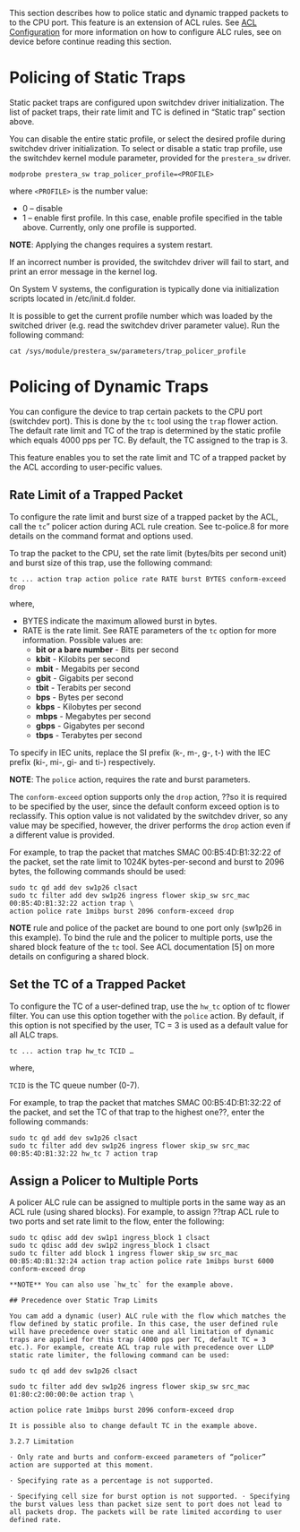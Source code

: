 This section describes how to police static and dynamic trapped packets to to the CPU port. This feature is an extension of ACL rules. See [ACL Configuration](acl-configuration) for more information on how to configure ALC rules, see  on device before continue reading this section.

# Policing of Static Traps

Static packet traps are configured upon switchdev driver initialization. The list of packet traps, their rate limit and TC is defined in “Static trap” section above.

You can disable the entire static profile, or select the desired profile during switchdev driver initialization. To select or disable a static trap profile, use the switchdev kernel module parameter, provided for  the `prestera_sw` driver.
```
modprobe prestera_sw trap_policer_profile=<PROFILE>
```
where `<PROFILE>` is the number value:
* 0 – disable
* 1 – enable first profile. In this case, enable profile specified in the table above. Currently, only one profile is supported.

**NOTE**: Applying the changes requires a system restart.

If an incorrect number is provided, the switchdev driver will fail to start, and print an error message in the kernel log.

On System V systems, the configuration is typically done via initialization scripts located in /etc/init.d folder.

It is possible to get the current profile number which was loaded by the switched driver (e.g. read the switchdev driver parameter value). Run the following command:
```
cat /sys/module/prestera_sw/parameters/trap_policer_profile
```
# Policing of Dynamic Traps
You can configure the device to trap certain packets to the CPU port (switchdev port). This is done by the `tc` tool using the `trap` flower action. The default rate limit and TC of the trap is determined by the static profile which equals 4000 pps per TC. By default, the TC assigned to the trap is 3.

This feature enables you to set the rate limit and TC of a trapped packet by the ACL according to user-pecific values.

## Rate Limit of a Trapped Packet
To configure the rate limit and burst size of a trapped packet by the ACL, call the `tc`” policer action  during ACL rule creation. See tc-police.8 for more details on the command format and options used.

To trap the packet to the CPU, set the rate limit (bytes/bits per second unit) and burst size of this trap, use the following command:
```
tc ... action trap action police rate RATE burst BYTES conform-exceed drop
```
where,
* BYTES indicate the maximum allowed burst in bytes.
* RATE is the rate limit. See RATE parameters of the `tc` option for more information. Possible values are:
  * **bit or a bare number** - Bits per second
  * **kbit** - Kilobits per second
  * **mbit** - Megabits per second
  * **gbit** - Gigabits per second
  * **tbit** - Terabits per second
  * **bps** - Bytes per second
  * **kbps** - Kilobytes per second
  * **mbps** - Megabytes per second
  * **gbps** - Gigabytes per second
  * **tbps** - Terabytes per second

To specify in IEC units, replace the SI prefix (k-, m-, g-, t-) with the IEC prefix (ki-, mi-, gi- and ti-) respectively.

**NOTE**: The `police` action, requires the rate and burst parameters.

The `conform-exceed` option supports only the `drop` action, ??so it is required to be specified by the user, since the default conform exceed option is to reclassify. This option value is not validated by the switchdev driver, so any value may be specified, however, the driver performs the `drop` action even if a different value is provided.

For example, to trap the packet that matches SMAC 00:B5:4D:B1:32:22 of the packet, set the rate limit to 1024K bytes-per-second and burst to 2096 bytes, the following commands should be used:
```
sudo tc qd add dev sw1p26 clsact
sudo tc filter add dev sw1p26 ingress flower skip_sw src_mac 00:B5:4D:B1:32:22 action trap \
action police rate 1mibps burst 2096 conform-exceed drop
```
**NOTE** rule and police of the packet are bound to one port only (sw1p26 in this example). To bind the rule and the policer to multiple ports, use the shared block feature of the `tc` tool. See ACL documentation [5] on more details on configuring a shared block.

## Set the TC of a Trapped Packet

To configure the TC of a user-defined trap, use the `hw_tc` option of tc flower filter. You can use this option together with the `police` action. By default, if this option is not specified by the user, TC = 3 is used as a default value for all ALC traps.
```
tc ... action trap hw_tc TCID …
```
where,

`TCID` is the TC queue number (0-7).

For example, to trap the packet that matches SMAC 00:B5:4D:B1:32:22 of the packet, and set the TC of that trap to the highest one??, enter the following commands:
```
sudo tc qd add dev sw1p26 clsact
sudo tc filter add dev sw1p26 ingress flower skip_sw src_mac 00:B5:4D:B1:32:22 hw_tc 7 action trap
```
## Assign a Policer to Multiple Ports

A policer ALC rule can be assigned to multiple ports in the same way as an ACL rule (using shared blocks). For example, to assign ??trap ACL rule to two ports and set rate limit to the flow, enter the following:
```
sudo tc qdisc add dev sw1p1 ingress_block 1 clsact
sudo tc qdisc add dev sw1p2 ingress_block 1 clsact
sudo tc filter add block 1 ingress flower skip_sw src_mac 00:B5:4D:B1:32:24 action trap action police rate 1mibps burst 6000 conform-exceed drop

**NOTE** You can also use `hw_tc` for the example above.

## Precedence over Static Trap Limits

You cam add a dynamic (user) ALC rule with the flow which matches the flow defined by static profile. In this case, the user defined rule will have precedence over static one and all limitation of dynamic traps are applied for this trap (4000 pps per TC, default TC = 3 etc.). For example, create ACL trap rule with precedence over LLDP static rate limiter, the following command can be used:

sudo tc qd add dev sw1p26 clsact

sudo tc filter add dev sw1p26 ingress flower skip_sw src_mac 01:80:c2:00:00:0e action trap \

action police rate 1mibps burst 2096 conform-exceed drop

It is possible also to change default TC in the example above.

3.2.7 Limitation

· Only rate and burts and conform-exceed parameters of “policer” action are supported at this moment.

· Specifying rate as a percentage is not supported.

· Specifying cell size for burst option is not supported. · Specifying the burst values less than packet size sent to port does not lead to all packets drop. The packets will be rate limited according to user defined rate.